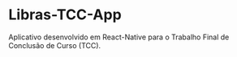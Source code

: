 # Libras-TCC-App
Aplicativo desenvolvido em React-Native para o Trabalho Final de Conclusão de Curso (TCC).
